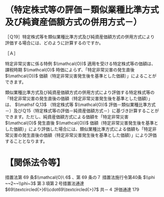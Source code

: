 # （特定株式等の評価－類似業種比準方式及び純資産価額方式の併用方式－）

［Ｑ19］特定株式等を類似業種比準方式及び純資産価額方式の併用方式により評価する場合には、どのように計算するのですか。

［Ａ］

特定非常災害に係る特例 $\\mathcal{O})$ 適用を受ける特定株式等の価額は、課税時期 $\\mathcal{O}$ 時価によらず、「特定非常災害の発生直後 $\\mathcal{O})$ 価額（特定非常災害発生後を基準とした価額）」によることができます。

類似業種比準方式及び純資産価額方式の併用方式により評価する特定株式等の「特定非常災害の発生直後の価額（特定非常災害発生後を基準とした価額）」は、 $\\mathsf Q,13$ （特定株式等 $\\mathcal{O})$ 評価－類似業種比準方式－）及びＱ15（特定株式等の評価－純資産価額方式－）に基づき計算することができます。ただし、純資産価額方式による価額を「特定非常災害 $\\mathcal{O}$ 発生直後 $\\mathcal{O})$ 価額（特定非常災害発生後を基準とした価額）」により評価した場合には、類似業種比準方式による価額も「特定非常災害の発生直後の価額（特定非常災害発生後を基準とした価額）」により評価することとなります。

# 【関係法令等】

措置法第 69 条$\\mathcal{O}\ 6$ 、第 69 条の７ 措置法施行令第40条 $\\phi ~~2~~\\phi~3$ 第３項第２号措置法通達 $69\\textcircled{>}6\\cdot69\\textcircled{>}7$ 共－４ 評価通達 179